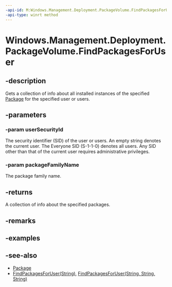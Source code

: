 ```yaml
---
-api-id: M:Windows.Management.Deployment.PackageVolume.FindPackagesForUser(System.String,System.String)
-api-type: winrt method
---
```


<!-- Method syntax
public Windows.Foundation.Collections.IVector<Windows.ApplicationModel.Package> FindPackagesForUser(System.String userSecurityId, System.String packageFamilyName)
-->

# Windows.Management.Deployment.PackageVolume.FindPackagesForUser

## -description
Gets a collection of info about all installed instances of the specified [Package](https://docs.microsoft.com/uwp/api/windows.applicationmodel.package) for the specified user or users.

## -parameters
### -param userSecurityId
The security identifier (SID) of the user or users. An empty string denotes the current user. The Everyone SID (S-1-1-0) denotes all users. Any SID other than that of the current user requires administrative privileges.

### -param packageFamilyName
The package family name.

## -returns
A collection of info about the specified packages.

## -remarks

## -examples

## -see-also

- [Package](https://docs.microsoft.com/uwp/api/windows.applicationmodel.package)
- [FindPackagesForUser(String)](packagevolume_findpackagesforuser_999371492.md), [FindPackagesForUser(String, String, String)](packagevolume_findpackagesforuser_292215772.md)
